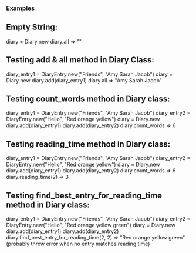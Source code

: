 ### Examples 

## Empty String:
diary = Diary.new
diary.all => ""

## Testing add & all method in Diary Class:
diary_entry1 = DiaryEntry.new("Friends", "Amy Sarah Jacob")
diary = Diary.new
diary.add(diary_entry1)
diary.all => "Amy Sarah Jacob" 

## Testing count_words method in Diary class: 
diary_entry1 = DiaryEntry.new("Friends", "Amy Sarah Jacob")
diary_entry2 = DiaryEntry.new("Hello", "Red orange yellow")
diary = Diary.new
diary.add(diary_entry1)
diary.add(diary_entry2)
diary.count_words => 6

## Testing reading_time method in Diary class: 
diary_entry1 = DiaryEntry.new("Friends", "Amy Sarah Jacob")
diary_entry2 = DiaryEntry.new("Hello", "Red orange yellow")
diary = Diary.new
diary.add(diary_entry1)
diary.add(diary_entry2)
diary.count_words => 6
diary.reading_time(2) => 3 

## Testing find_best_entry_for_reading_time method in Diary class: 
diary_entry1 = DiaryEntry.new("Friends", "Amy Sarah Jacob")
diary_entry2 = DiaryEntry.new("Hello", "Red orange yellow green")
diary = Diary.new
diary.add(diary_entry1)
diary.add(diary_entry2)
diary.find_best_entry_for_reading_time(2, 2) => "Red orange yellow green"
(probably throw error when no entry matches reading time)